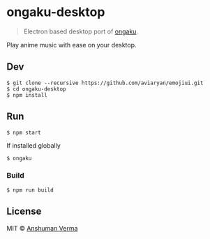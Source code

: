 # ongaku-desktop

> Electron based desktop port of [ongaku](https://github.com/Anshuman-Verma/ongaku).

Play anime music with ease on your desktop.

## Dev

```
$ git clone --recursive https://github.com/aviaryan/emojiui.git
$ cd ongaku-desktop
$ npm install
```

## Run

```
$ npm start
```

If installed globally

```
$ ongaku
```

### Build

```
$ npm run build
```

## License

MIT © [Anshuman Verma](https://twitter.com/Anshumaniac12)
